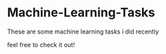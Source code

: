 # Machine-Learning-Tasks
These are some machine learning tasks i did recently


feel free to check it out!
